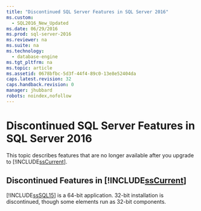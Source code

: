 ```yaml
---
title: "Discontinued SQL Server Features in SQL Server 2016"
ms.custom: 
  - SQL2016_New_Updated
ms.date: 06/29/2016
ms.prod: sql-server-2016
ms.reviewer: na
ms.suite: na
ms.technology: 
  - database-engine
ms.tgt_pltfrm: na
ms.topic: article
ms.assetid: 0678bfbc-5d3f-44f4-89c0-13e8e52404da
caps.latest.revision: 32
caps.handback.revision: 0
manager: jhubbard
robots: noindex,nofollow
---
```

# Discontinued SQL Server Features in SQL Server 2016
This topic describes features that are no longer available after you upgrade to [!INCLUDE[ssCurrent](../../Topics/TopicNameContainA/tokens/ssCurrent_md.md)].  
  
## Discontinued Features in [!INCLUDE[ssCurrent](../../Topics/TopicNameContainA/tokens/ssCurrent_md.md)]  
 [!INCLUDE[ssSQL15](../../Topics/TopicNameContainA/tokens/ssSQL15_md.md)] is a 64-bit application. 32-bit installation is discontinued, though some elements run as 32-bit components.
